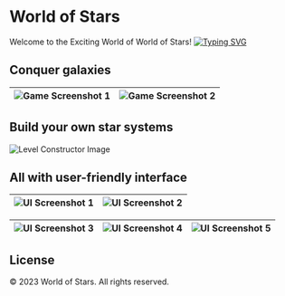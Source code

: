 # World of Stars

Welcome to the Exciting World of World of Stars! [![Typing SVG](https://readme-typing-svg.herokuapp.com?color=%2336BCF7&lines=May+the+force+be+with+you)](https://git.io/typing-svg)

## Conquer galaxies

| ![Game Screenshot 1](https://github.com/SilentCoast/World-of-Stars-public/assets/94042423/408050a8-3515-4d92-ac99-582b061a15a2) | ![Game Screenshot 2](https://github.com/SilentCoast/World-of-Stars-public/assets/94042423/3bc207b7-e1d6-4382-862c-9ff7135efe05) |
| --- | --- |

## Build your own star systems

![Level Constructor Image](https://github.com/SilentCoast/World-of-Stars-public/assets/94042423/155b83ff-8468-4794-ba36-0210c7e3a622)

## All with user-friendly interface

| ![UI Screenshot 1](https://github.com/SilentCoast/World-of-Stars-public/assets/94042423/b6185034-fc80-486d-8e5f-1fdd1333f337) | ![UI Screenshot 2](https://github.com/SilentCoast/World-of-Stars-public/assets/94042423/5215442f-cf1c-4345-82ad-ca911f8b5893) |
| --- | --- |

| ![UI Screenshot 3](https://github.com/SilentCoast/World-of-Stars-public/assets/94042423/8bc1d68c-84c8-49ff-a53a-6e18a5d513f0) | ![UI Screenshot 4](https://github.com/SilentCoast/World-of-Stars-public/assets/94042423/6cc9cd5c-2e65-477e-a5cf-c27760f22e39) | ![UI Screenshot 5](https://github.com/SilentCoast/World-of-Stars-public/assets/94042423/7b431e33-38cf-46bf-898e-846a4d5bb534) |
| --- | --- | --- |

## License

&copy; 2023 World of Stars. All rights reserved.
